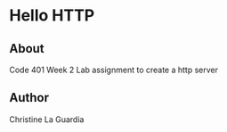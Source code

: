 # Hello HTTP

## About
Code 401 Week 2 Lab assignment to create a http server

## Author
Christine La Guardia